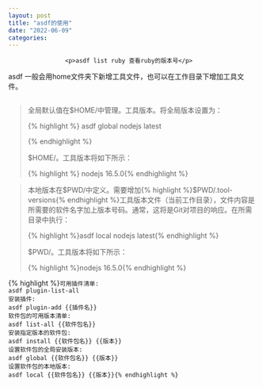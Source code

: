 ```yaml
---
layout: post
title: "asdf的使用"
date: "2022-06-09"
categories: 
---
```


                    <p>asdf list ruby 查看ruby的版本号</p> 
<p>asdf 一般会用home文件夹下新增工具文件，也可以在工作目录下增加工具文件。</p> 
<p style="text-align:center;"><img alt="" src="https://img-blog.csdnimg.cn/de123ab4a4d34577958b8abb42c84e5e.png?x-oss-process=image/watermark,type_d3F5LXplbmhlaQ,shadow_50,text_Q1NETiBA6K645aKo44Gu5bCP6J206J22,size_20,color_FFFFFF,t_70,g_se,x_16"></p> 
<blockquote> 
 <p>全局默认值在$HOME/中管理。工具版本。将全局版本设置为：</p> 
 {% highlight %}
asdf global nodejs latest

{% endhighlight %} 
 <p>$HOME/。工具版本将如下所示：</p> 
 {% highlight %}
nodejs 16.5.0{% endhighlight %} 
</blockquote> 
<blockquote> 
 <p>本地版本在$PWD/中定义。需要增加{% highlight %}$PWD/.tool-versions{% endhighlight %}工具版本文件（当前工作目录），文件内容是所需要的软件名字加上版本号码。通常，这将是Git对项目的响应。在所需目录中执行：</p> 
 {% highlight %}asdf local nodejs latest{% endhighlight %} 
 <p>$PWD/。工具版本将如下所示：</p> 
 {% highlight %}nodejs 16.5.0{% endhighlight %} 
 <p></p> 
</blockquote> 
{% highlight %}<code class="language-html">可用插件清单:
asdf plugin-list-all
安装插件:
asdf plugin-add {<!-- -->{插件名}}
软件包的可用版本清单:
asdf list-all {<!-- -->{软件包名}}
安装指定版本的软件包:
asdf install {<!-- -->{软件包名}} {<!-- -->{版本}}
设置软件包的全局安装版本:
asdf global {<!-- -->{软件包名}} {<!-- -->{版本}}
设置软件包的本地版本:
asdf local {<!-- -->{软件包名}} {<!-- -->{版本}}{% endhighlight %}
                
